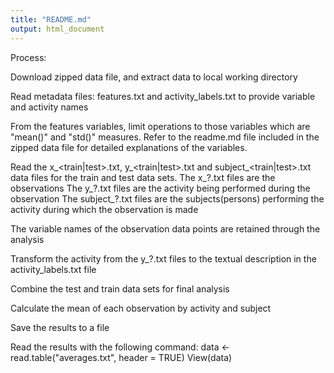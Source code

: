 ```yaml
---
title: "README.md"
output: html_document
---
```


Process:

Download zipped data file, and extract data to local working directory

Read metadata files: features.txt and activity_labels.txt to provide variable and activity names

From the features variables, limit operations to those variables which are "mean()" and "std()" measures.
Refer to the readme.md file included in the zipped data file for detailed explanations of the variables.

Read the x_<train|test>.txt, y_<train|test>.txt and subject_<train|test>.txt data files for the train and test data sets.
The x_?.txt files are the observations
The y_?.txt files are the activity being performed during the observation
The subject_?.txt files are the subjects(persons) performing the activity during which the observation is made

The variable names of the observation data points are retained through the analysis

Transform the activity from the y_?.txt files to the textual description in the activity_labels.txt file 

Combine the test and train data sets for final analysis

Calculate the mean of each observation by activity and subject

Save the results to a file

Read the results with the following command:
 data <- read.table("averages.txt", header = TRUE) 
 View(data)



